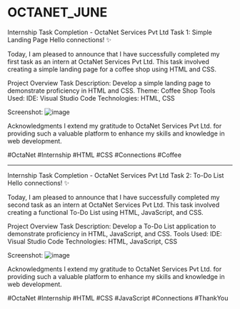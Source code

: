 # OCTANET_JUNE
Internship Task Completion - OctaNet Services Pvt Ltd
Task 1: Simple Landing Page
Hello connections! ✨

Today, I am pleased to announce that I have successfully completed my first task as an intern at OctaNet Services Pvt Ltd. This task involved creating a simple landing page for a coffee shop using HTML and CSS.

Project Overview
Task Description: Develop a simple landing page to demonstrate proficiency in HTML and CSS.
Theme: Coffee Shop
Tools Used:
IDE: Visual Studio Code
Technologies: HTML, CSS

Screenshot:
![image](https://github.com/Abhinav-100/OCTANET-JUNE/assets/120563887/88627ab1-bb8f-4b2b-b6ce-2a1e90af86e3)


Acknowledgments
I extend my gratitude to OctaNet Services Pvt Ltd. for providing such a valuable platform to enhance my skills and knowledge in web development.

#OctaNet #Internship #HTML #CSS #Connections #Coffee

______________________________________________________________________________________________________________________________________________________________

Internship Task Completion - OctaNet Services Pvt Ltd
Task 2: To-Do List
Hello connections! ✨

Today, I am pleased to announce that I have successfully completed my second task as an intern at OctaNet Services Pvt Ltd. This task involved creating a functional To-Do List using HTML, JavaScript, and CSS.

Project Overview
Task Description: Develop a To-Do List application to demonstrate proficiency in HTML, JavaScript, and CSS.
Tools Used:
IDE: Visual Studio Code
Technologies: HTML, JavaScript, CSS

Screenshot:
![image](https://github.com/Abhinav-100/OCTANET-JUNE/assets/120563887/a66433fa-0701-4d11-ae7a-1a91b5e82bca)


Acknowledgments
I extend my gratitude to OctaNet Services Pvt Ltd. for providing such a valuable platform to enhance my skills and knowledge in web development.

#OctaNet #Internship #HTML #CSS #JavaScript #Connections #ThankYou
